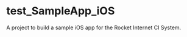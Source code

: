# test_SampleApp_iOS
A project to build a sample iOS app for the Rocket Internet CI System.
 
 
 
 
  
